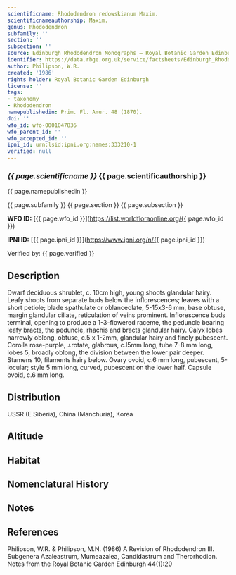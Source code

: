 ```yaml
---
scientificname: Rhododendron redowskianum Maxim.
scientificnameauthorship: Maxim.
genus: Rhododendron
subfamily: ''
section: ''
subsection: ''
source: Edinburgh Rhododendron Monographs – Royal Botanic Garden Edinburgh
identifier: https://data.rbge.org.uk/service/factsheets/Edinburgh_Rhododendron_Monographs.xhtml
author: Philipson, W.R.
created: '1986'
rights holder: Royal Botanic Garden Edinburgh
license: ''
tags:
- taxonomy
- Rhododendron
namepublishedin: Prim. Fl. Amur. 48 (1870).
doi: ''
wfo_id: wfo-0001047836
wfo_parent_id: ''
wfo_accepted_id: ''
ipni_id: urn:lsid:ipni.org:names:333210-1
verified: null
---
```

### _{{ page.scientificname }}_ {{ page.scientificauthorship }}
 {{ page.namepublishedin }}

{{ page.subfamily }} {{ page.section }} {{ page.subsection }}

**WFO ID:** [{{ page.wfo_id }}](https://list.worldfloraonline.org/{{ page.wfo_id }})

**IPNI ID:** [{{ page.ipni_id }}](https://www.ipni.org/n/{{ page.ipni_id }})

Verified by: {{ page.verified }}



## Description
Dwarf deciduous shrublet, c. 10cm high, young shoots glandular hairy. Leafy shoots from separate buds below the inflorescences; leaves with a short petiole; blade spathulate or oblanceolate, 5-15x3-6 mm, base obtuse, margin glandular ciliate, reticulation of veins prominent. Inflorescence buds terminal, opening to produce a 1-3-flowered raceme, the peduncle bearing leafy bracts, the peduncle, rhachis and bracts glandular hairy. Calyx lobes narrowly oblong, obtuse, c.5 x 1-2mm, glandular hairy and finely pubescent. Corolla rose-purple, ±rotate, glabrous, c.l5mm long, tube 7-8 mm long, lobes 5, broadly oblong, the division between the lower pair deeper. Stamens 10, filaments hairy below. Ovary ovoid, c.6 mm long, pubescent, 5-locular; style 5 mm long, curved, pubescent on the lower half. Capsule ovoid, c.6 mm long.

## Distribution
USSR (E Siberia), China (Manchuria), Korea

## Altitude


## Habitat


## Nomenclatural History

                       
## Notes


## References

Philipson, W.R. & Philipson, M.N. (1986) A Revision of Rhododendron III. Subgenera Azaleastrum, Mumeazalea, Candidastrum and Therorhodion. Notes from the Royal Botanic Garden Edinburgh 44(1):20
